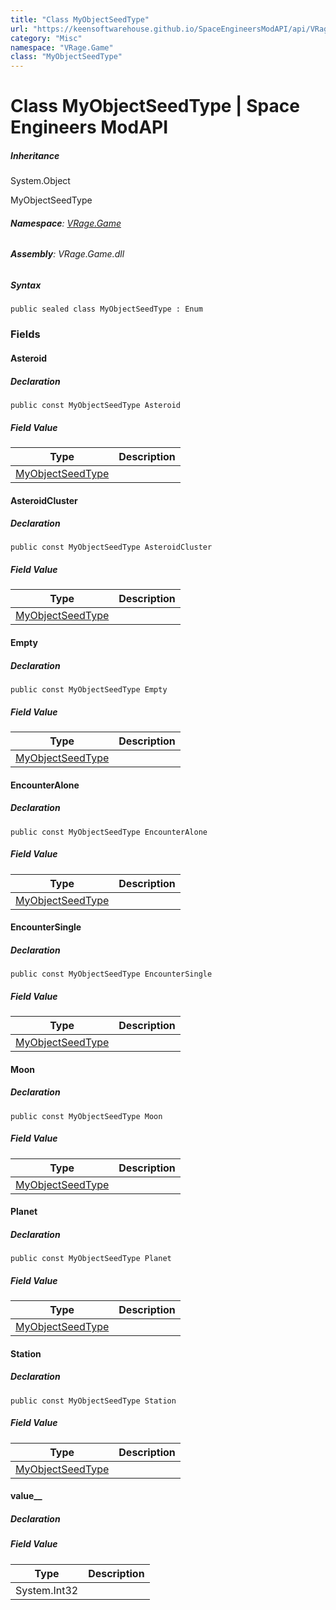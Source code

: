 ```yaml
---
title: "Class MyObjectSeedType"
url: "https://keensoftwarehouse.github.io/SpaceEngineersModAPI/api/VRage.Game.MyObjectSeedType.html"
category: "Misc"
namespace: "VRage.Game"
class: "MyObjectSeedType"
---
```


# Class MyObjectSeedType | Space Engineers ModAPI

##### Inheritance

System.Object

MyObjectSeedType

###### **Namespace**: [VRage.Game](https://keensoftwarehouse.github.io/SpaceEngineersModAPI/api/VRage.Game.html)

###### **Assembly**: VRage.Game.dll

##### Syntax

```
public sealed class MyObjectSeedType : Enum
```

### Fields

#### Asteroid

##### Declaration

```
public const MyObjectSeedType Asteroid
```

##### Field Value

| Type | Description |
| --- | --- |
| [MyObjectSeedType](https://keensoftwarehouse.github.io/SpaceEngineersModAPI/api/VRage.Game.MyObjectSeedType.html) |     |

#### AsteroidCluster

##### Declaration

```
public const MyObjectSeedType AsteroidCluster
```

##### Field Value

| Type | Description |
| --- | --- |
| [MyObjectSeedType](https://keensoftwarehouse.github.io/SpaceEngineersModAPI/api/VRage.Game.MyObjectSeedType.html) |     |

#### Empty

##### Declaration

```
public const MyObjectSeedType Empty
```

##### Field Value

| Type | Description |
| --- | --- |
| [MyObjectSeedType](https://keensoftwarehouse.github.io/SpaceEngineersModAPI/api/VRage.Game.MyObjectSeedType.html) |     |

#### EncounterAlone

##### Declaration

```
public const MyObjectSeedType EncounterAlone
```

##### Field Value

| Type | Description |
| --- | --- |
| [MyObjectSeedType](https://keensoftwarehouse.github.io/SpaceEngineersModAPI/api/VRage.Game.MyObjectSeedType.html) |     |

#### EncounterSingle

##### Declaration

```
public const MyObjectSeedType EncounterSingle
```

##### Field Value

| Type | Description |
| --- | --- |
| [MyObjectSeedType](https://keensoftwarehouse.github.io/SpaceEngineersModAPI/api/VRage.Game.MyObjectSeedType.html) |     |

#### Moon

##### Declaration

```
public const MyObjectSeedType Moon
```

##### Field Value

| Type | Description |
| --- | --- |
| [MyObjectSeedType](https://keensoftwarehouse.github.io/SpaceEngineersModAPI/api/VRage.Game.MyObjectSeedType.html) |     |

#### Planet

##### Declaration

```
public const MyObjectSeedType Planet
```

##### Field Value

| Type | Description |
| --- | --- |
| [MyObjectSeedType](https://keensoftwarehouse.github.io/SpaceEngineersModAPI/api/VRage.Game.MyObjectSeedType.html) |     |

#### Station

##### Declaration

```
public const MyObjectSeedType Station
```

##### Field Value

| Type | Description |
| --- | --- |
| [MyObjectSeedType](https://keensoftwarehouse.github.io/SpaceEngineersModAPI/api/VRage.Game.MyObjectSeedType.html) |     |

#### value\_\_

##### Declaration

##### Field Value

| Type | Description |
| --- | --- |
| System.Int32 |     |